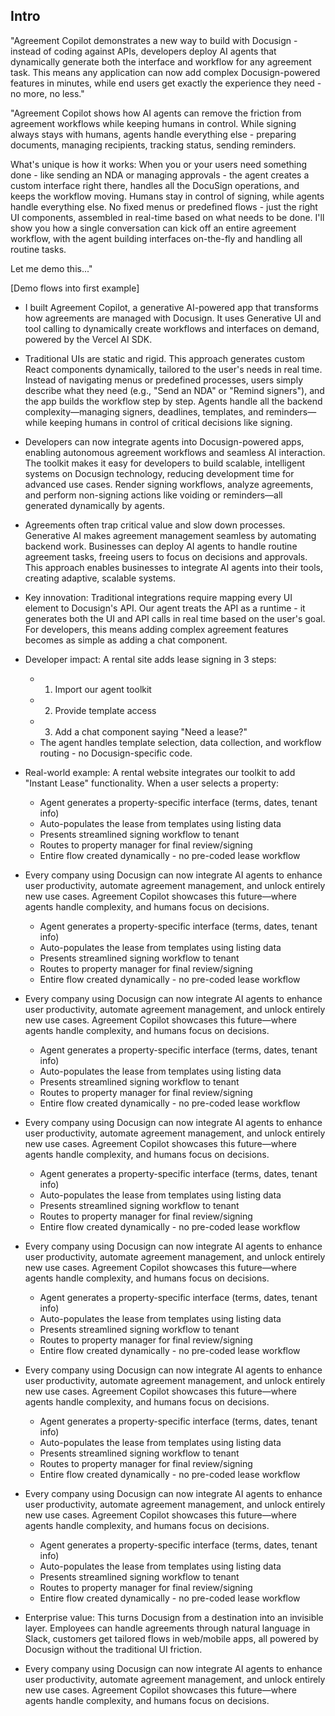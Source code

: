 ## Intro

"Agreement Copilot demonstrates a new way to build with Docusign - instead of coding against APIs, developers deploy AI agents that dynamically generate both the interface and workflow for any agreement task. This means any application can now add complex Docusign-powered features in minutes, while end users get exactly the experience they need - no more, no less."

"Agreement Copilot shows how AI agents can remove the friction from agreement workflows while keeping humans in control. While signing always stays with humans, agents handle everything else - preparing documents, managing recipients, tracking status, sending reminders.

What's unique is how it works: When you or your users need something done - like sending an NDA or managing approvals - the agent creates a custom interface right there, handles all the DocuSign operations, and keeps the workflow moving. Humans stay in control of signing, while agents handle everything else. No fixed menus or predefined flows - just the right UI components, assembled in real-time based on what needs to be done. I'll show you how a single conversation can kick off an entire agreement workflow, with the agent building interfaces on-the-fly and handling all routine tasks.

Let me demo this..."

[Demo flows into first example]

- I built Agreement Copilot, a generative AI-powered app that transforms how agreements are managed with Docusign. It uses Generative UI and tool calling to dynamically create workflows and interfaces on demand, powered by the Vercel AI SDK.

- Traditional UIs are static and rigid. This approach generates custom React components dynamically, tailored to the user's needs in real time. Instead of navigating menus or predefined processes, users simply describe what they need (e.g., "Send an NDA" or "Remind signers"), and the app builds the workflow step by step. Agents handle all the backend complexity—managing signers, deadlines, templates, and reminders—while keeping humans in control of critical decisions like signing.

- Developers can now integrate agents into Docusign-powered apps, enabling autonomous agreement workflows and seamless AI interaction. The toolkit makes it easy for developers to build scalable, intelligent systems on Docusign technology, reducing development time for advanced use cases. Render signing workflows, analyze agreements, and perform non-signing actions like voiding or reminders—all generated dynamically by agents.

- Agreements often trap critical value and slow down processes. Generative AI makes agreement management seamless by automating backend work. Businesses can deploy AI agents to handle routine agreement tasks, freeing users to focus on decisions and approvals. This approach enables businesses to integrate AI agents into their tools, creating adaptive, scalable systems.

- Key innovation: Traditional integrations require mapping every UI element to Docusign's API. Our agent treats the API as a runtime - it generates both the UI and API calls in real time based on the user's goal. For developers, this means adding complex agreement features becomes as simple as adding a chat component.

- Developer impact: A rental site adds lease signing in 3 steps: 
  - 1. Import our agent toolkit
  - 2. Provide template access
  - 3. Add a chat component saying "Need a lease?"
  - The agent handles template selection, data collection, and workflow routing - no Docusign-specific code.

- Real-world example: A rental website integrates our toolkit to add "Instant Lease" functionality. When a user selects a property:
  - Agent generates a property-specific interface (terms, dates, tenant info)
  - Auto-populates the lease from templates using listing data
  - Presents streamlined signing workflow to tenant
  - Routes to property manager for final review/signing
  - Entire flow created dynamically - no pre-coded lease workflow

- Every company using Docusign can now integrate AI agents to enhance user productivity, automate agreement management, and unlock entirely new use cases. Agreement Copilot showcases this future—where agents handle complexity, and humans focus on decisions.
  - Agent generates a property-specific interface (terms, dates, tenant info)
  - Auto-populates the lease from templates using listing data
  - Presents streamlined signing workflow to tenant
  - Routes to property manager for final review/signing
  - Entire flow created dynamically - no pre-coded lease workflow

- Every company using Docusign can now integrate AI agents to enhance user productivity, automate agreement management, and unlock entirely new use cases. Agreement Copilot showcases this future—where agents handle complexity, and humans focus on decisions.
  - Agent generates a property-specific interface (terms, dates, tenant info)
  - Auto-populates the lease from templates using listing data
  - Presents streamlined signing workflow to tenant
  - Routes to property manager for final review/signing
  - Entire flow created dynamically - no pre-coded lease workflow

- Every company using Docusign can now integrate AI agents to enhance user productivity, automate agreement management, and unlock entirely new use cases. Agreement Copilot showcases this future—where agents handle complexity, and humans focus on decisions.
  - Agent generates a property-specific interface (terms, dates, tenant info)
  - Auto-populates the lease from templates using listing data
  - Presents streamlined signing workflow to tenant
  - Routes to property manager for final review/signing
  - Entire flow created dynamically - no pre-coded lease workflow

- Every company using Docusign can now integrate AI agents to enhance user productivity, automate agreement management, and unlock entirely new use cases. Agreement Copilot showcases this future—where agents handle complexity, and humans focus on decisions.
  - Agent generates a property-specific interface (terms, dates, tenant info)
  - Auto-populates the lease from templates using listing data
  - Presents streamlined signing workflow to tenant
  - Routes to property manager for final review/signing
  - Entire flow created dynamically - no pre-coded lease workflow

- Every company using Docusign can now integrate AI agents to enhance user productivity, automate agreement management, and unlock entirely new use cases. Agreement Copilot showcases this future—where agents handle complexity, and humans focus on decisions.
  - Agent generates a property-specific interface (terms, dates, tenant info)
  - Auto-populates the lease from templates using listing data
  - Presents streamlined signing workflow to tenant
  - Routes to property manager for final review/signing
  - Entire flow created dynamically - no pre-coded lease workflow

- Every company using Docusign can now integrate AI agents to enhance user productivity, automate agreement management, and unlock entirely new use cases. Agreement Copilot showcases this future—where agents handle complexity, and humans focus on decisions.
  - Agent generates a property-specific interface (terms, dates, tenant info)
  - Auto-populates the lease from templates using listing data
  - Presents streamlined signing workflow to tenant
  - Routes to property manager for final review/signing
  - Entire flow created dynamically - no pre-coded lease workflow

- Enterprise value: This turns Docusign from a destination into an invisible layer. Employees can handle agreements through natural language in Slack, customers get tailored flows in web/mobile apps, all powered by Docusign without the traditional UI friction.

- Every company using Docusign can now integrate AI agents to enhance user productivity, automate agreement management, and unlock entirely new use cases. Agreement Copilot showcases this future—where agents handle complexity, and humans focus on decisions.

